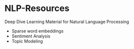 # NLP-Resources
Deep Dive Learning Material for Natural Language Processing

- Sparse word embeddings
- Sentiment Analysis
- Topic Modeling

